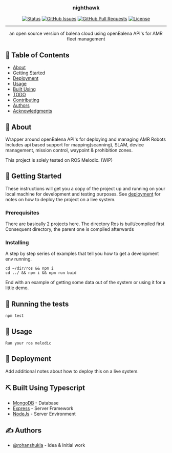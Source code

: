 
<h3 align="center">nighthawk</h3>

<div align="center">

[![Status](https://img.shields.io/badge/status-active-success.svg)]()
[![GitHub Issues](https://img.shields.io/github/issues/kylelobo/The-Documentation-Compendium.svg)](https://github.com/kylelobo/The-Documentation-Compendium/issues)
[![GitHub Pull Requests](https://img.shields.io/github/issues-pr/kylelobo/The-Documentation-Compendium.svg)](https://github.com/kylelobo/The-Documentation-Compendium/pulls)
[![License](https://img.shields.io/badge/license-MIT-blue.svg)](/LICENSE)

</div>

---

<p align="center">an open source version of balena cloud using openBalena API's for AMR fleet management
    <br> 
</p>

## 📝 Table of Contents

- [About](#about)
- [Getting Started](#getting_started)
- [Deployment](#deployment)
- [Usage](#usage)
- [Built Using](#built_using)
- [TODO](../TODO.md)
- [Contributing](../CONTRIBUTING.md)
- [Authors](#authors)
- [Acknowledgments](#acknowledgement)

## 🧐 About <a name = "about"></a>

Wrapper around openBalena API's for deploying and managing AMR Robots
Includes api based support for mapping(scanning), SLAM, device management, mission control, waypoint & prohibition zones.

This project is solely tested on ROS Melodic. (WIP)

## 🏁 Getting Started <a name = "getting_started"></a>

These instructions will get you a copy of the project up and running on your local machine for development and testing purposes. See [deployment](#deployment) for notes on how to deploy the project on a live system.

### Prerequisites

There are basically 2 projects here. The directory Ros is built/compiled first
Consequent directory, the parent one is compiled afterwards

### Installing

A step by step series of examples that tell you how to get a development env running.


```
cd ~/dir/ros && npm i
cd ../ && npm i && npm run buid
```


End with an example of getting some data out of the system or using it for a little demo.

## 🔧 Running the tests <a name = "tests"></a>

```
npm test
```


## 🎈 Usage <a name="usage"></a>

```
Run your ros melodic 
```

## 🚀 Deployment <a name = "deployment"></a>

Add additional notes about how to deploy this on a live system.

## ⛏️ Built Using <a name = "built_using">Typescript</a>

- [MongoDB](https://www.mongodb.com/) - Database
- [Express](https://expressjs.com/) - Server Framework
- [NodeJs](https://nodejs.org/en/) - Server Environment

## ✍️ Authors <a name = "authors"></a>

- [@rohanshukla](https://github.com/rohanshukla9) - Idea & Initial work


